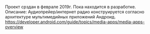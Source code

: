 Проект срздан в феврале 2019г. Пока находится в разработке.
Описание: Аудиопрейер/интернет радио конструируется согласно архитектуре мультимедийных приложений Андроид.
https://developer.android.com/guide/topics/media-apps/media-apps-overview
